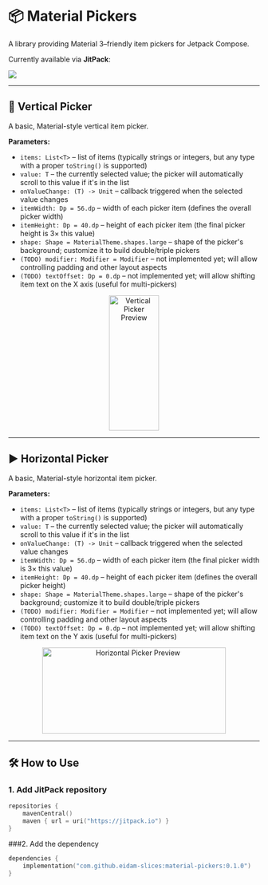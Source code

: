 # 📦 Material Pickers

A library providing Material 3–friendly item pickers for Jetpack Compose.

Currently available via **JitPack**:

[![](https://jitpack.io/v/eidam-slices/material-pickers.svg)](https://jitpack.io/#eidam-slices/material-pickers)

---

## 🔽 Vertical Picker

A basic, Material-style vertical item picker.

**Parameters:**

- `items: List<T>` – list of items (typically strings or integers, but any type with a proper `toString()` is supported)
- `value: T` – the currently selected value; the picker will automatically scroll to this value if it's in the list
- `onValueChange: (T) -> Unit` – callback triggered when the selected value changes
- `itemWidth: Dp = 56.dp` – width of each picker item (defines the overall picker width)
- `itemHeight: Dp = 40.dp` – height of each picker item (the final picker height is 3× this value)
- `shape: Shape = MaterialTheme.shapes.large` – shape of the picker's background; customize it to build double/triple pickers
- `(TODO) modifier: Modifier = Modifier` – not implemented yet; will allow controlling padding and other layout aspects
- `(TODO) textOffset: Dp = 0.dp` – not implemented yet; will allow shifting item text on the X axis (useful for multi-pickers)

<div align="center">
  <img src="https://github.com/user-attachments/assets/b929b490-f30e-4f4f-90e8-998274447ff9" width="100" height="271" alt="Vertical Picker Preview" />
</div>

---

## ▶️ Horizontal Picker

A basic, Material-style horizontal item picker.

**Parameters:**

- `items: List<T>` – list of items (typically strings or integers, but any type with a proper `toString()` is supported)
- `value: T` – the currently selected value; the picker will automatically scroll to this value if it's in the list
- `onValueChange: (T) -> Unit` – callback triggered when the selected value changes
- `itemWidth: Dp = 56.dp` – width of each picker item (the final picker width is 3× this value)
- `itemHeight: Dp = 40.dp` – height of each picker item (defines the overall picker height)
- `shape: Shape = MaterialTheme.shapes.large` – shape of the picker's background; customize it to build double/triple pickers
- `(TODO) modifier: Modifier = Modifier` – not implemented yet; will allow controlling padding and other layout aspects
- `(TODO) textOffset: Dp = 0.dp` – not implemented yet; will allow shifting item text on the Y axis (useful for multi-pickers)

<div align="center">
  <img src="https://github.com/user-attachments/assets/576bab0e-92d9-441d-b14e-652b3bccffe5" width="368" height="173" alt="Horizontal Picker Preview" />
</div>

---

## 🛠 How to Use

### 1. Add JitPack repository

```kotlin
repositories {
    mavenCentral()
    maven { url = uri("https://jitpack.io") }
}
```
###2. Add the dependency
```kotlin
dependencies {
    implementation("com.github.eidam-slices:material-pickers:0.1.0")
}
```
